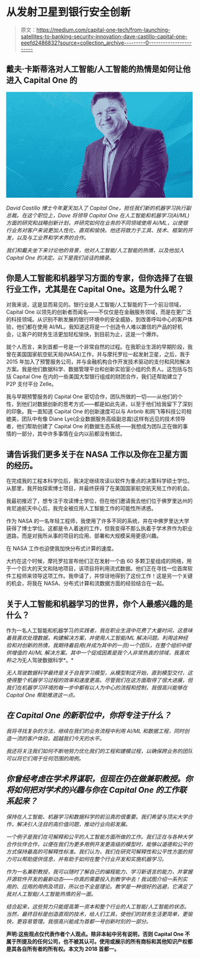 # 从发射卫星到银行安全创新

> 原文：<https://medium.com/capital-one-tech/from-launching-satellites-to-banking-security-innovation-dave-castillo-capital-one-eeefd2486832?source=collection_archive---------0----------------------->

## **戴夫·卡斯蒂洛对人工智能/人工智能的热情是如何让他进入 Capital One 的**

![](img/b21beb342d0a825ff1669dde489f9c38.png)

*David Castillo 博士今年夏天加入了 Capital One，担任我们新的机器学习执行副总裁。在这个职位上，Dave 将领导 Capital One 在人工智能和机器学习(AI/ML)方面的研究和战略创新计划，并研究如何在业务的不同领域使用 AI/ML，以使银行业务对客户来说更加人性化、直观和愉快。他还将致力于工具、技术、框架的开发，以及与工业界和学术界的合作。*

*我们和戴夫坐下来讨论他的背景，他对人工智能/人工智能的热情，以及他加入 Capital One 的决定。以下是我们谈话的摘录。*

## 你是人工智能和机器学习方面的专家，但你选择了在银行业工作，尤其是在 Capital One。这是为什么呢？

对我来说，这是显而易见的。银行业是人工智能/人工智能的下一个前沿领域，Capital One 以领先的创新者而闻名——不仅仅是在金融服务领域，而是在更广泛的科技领域。从识别不断发展的银行环境中的安全威胁，到改善呼叫中心的客户体验，他们都在使用 AI/ML。我知道这将是一个创造令人难以置信的产品的好机会，让客户的财务生活更加轻松愉快，到目前为止，这是一个爆炸。

就个人而言，来到首都一号是一个非常自然的过程。在我职业生涯的早期阶段，我曾在美国国家航空航天局(NASA)工作，并与摩托罗拉一起发射卫星，之后，我于 2015 年加入了预警服务公司，并与金融机构合作开发技术驱动的支付和风险解决方案。我是他们数据科学、数据管理平台和创新实验室小组的负责人。这包括与包括 Capital One 在内的一些美国大型银行组成的财团合作，我们还帮助建立了 P2P 支付平台 Zelle。

我与早期预警服务的 Capital One 密切合作，团队所做的一切——从他们的个性，到他们对数据创新的思考方式——都是如此先进，以至于他们给我留下了深刻的印象。我一直知道 Capital One 的创新速度可以与 Airbnb 和网飞等科技公司相媲美，团队中有像 Diane Lye(企业数据服务高级副总裁)这样有远见的技术领导者，他们帮助创建了 Capital One 的数据生态系统——我想成为团队正在做的事情的一部分，其中许多事情在业内以前都没有做过。

## 请告诉我们更多关于在 NASA 工作以及你在卫星方面的经历。

在完成我的工程本科学位后，我决定继续攻读以软件为重点的决策科学硕士学位。从那里，我开始探索博士项目，并最终获得了在美国国家航空航天局工作的机会。

我最初推迟了，想专注于攻读博士学位，但在他们邀请我去他们位于佛罗里达州的肯尼迪航天中心后，我完全被应用人工智能工作的可能性所诱惑。

作为 NASA 的一名年轻工程师，我使用了许多不同的系统，并在中佛罗里达大学获得了博士学位。这都是令人着迷的工作，但我变得不那么执着于学术界作为职业道路，而是对我所从事的项目的应用、部署和大规模采用更感兴趣。

在 NASA 工作也迫使我加快分布式计算的速度。

大约在这个时候，摩托罗拉宣布他们正在发射一个由 60 多颗卫星组成的网络，用于一个巨大的天文和陆地项目，该项目将利用流式数据。他们正在寻找一位首席软件工程师来领导这项工作。我申请了，并惊讶地得到了这份工作！这是另一个关键的机会，将我在 NASA、分布式计算和流数据方面的经验结合在一起。

## **关于人工智能和机器学习的世界，你个人最感兴趣的是什么？**

作为一名人工智能和机器学习*的实践者，我在职业生涯中花费了大量时间，这意味着我喜欢处理数据，构建解决方案，并使用人工智能/ML 解决问题。利用这种经验和对创新的热情，我期待着启用(并成为其中的一员)一个团队，在整个组织中提供增值的 AI/ML 解决方案。其中一个促成因素是我个人非常热衷的领域，我喜欢称之为*无人驾驶数据科学*。*

*无人驾驶数据科学最终是关于自我学习模型，从模型制定开始，直到模型交付，这使得整个机器学习过程的效率和速度更高。尽管我们在这方面取得了很大进展，但我们在机器学习环境的每一步中都有以人为中心的流程和控制，我很高兴能够在 Capital One 帮助推进这一点。*

## *在 Capital One 的新职位中，你将专注于什么？*

*我将寻找复杂的方法，继续在我们的业务流程中利用 AI/ML 和数据工程，同时创造一流的客户体验，超越我们今天的水平。*

*我还将关注我们如何不断地努力优化我们的工程和建模过程，以确保跨业务的团队可以将它们用于任何范围的用例。*

## *你曾经考虑在学术界谋职，但现在仍在做兼职教授。你将如何把对学术的兴趣与你在 Capital One 的工作联系起来？*

*保持在人工智能、机器学习和数据科学的前沿真的很重要。我们希望与顶尖大学合作，解决引人注目的高价值问题，推动行业向前发展。*

*一个例子是我们在可解释和公平的人工智能方面所做的工作。我们正在与各种大学合作伙伴合作，以便在我们为更多用例开发更高级的模型时，能够以道德和公平的方式保持最高的可解释性标准。我们认为，我们在研究可解释性和公平性方面的努力可以帮助提供信息，并有助于如何在整个行业开发和实施机器学习。*

*作为一名兼职教授，我可以随时了解自己的编程能力、学习新语言的能力，并掌握开源软件开发的最新动态——你真的需要投入到教学中去！我试图介绍一系列实用的、应用的用例及项目，所以也不全是理论。教学是一种很好的逃避，它满足了我对人工智能/人工智能热情的另一面。*

*结合起来，这些努力只能提高第一资本和整个行业的人工智能/人工智能的状态。当然，最终目标是创造直观的技术，给人们工具，使他们的财务生活更简单，更愉快，更容易管理。我很高兴能成为首都一号创新时刻的一部分。*

**声明:这些观点仅代表作者个人观点。除非本帖中另有说明，否则 Capital One 不属于所提及的任何公司，也不被其认可。使用或展示的所有商标和其他知识产权都是其各自所有者的所有权。本文为 2018 首都一。**